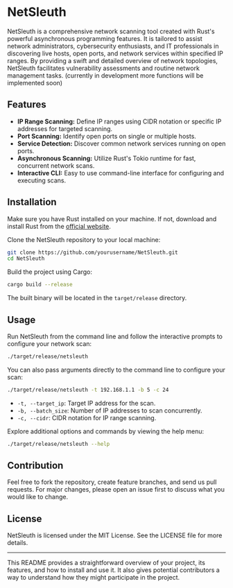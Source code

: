# NetSleuth

NetSleuth is a comprehensive network scanning tool created with Rust's powerful asynchronous programming features. It is tailored to assist network administrators, cybersecurity enthusiasts, and IT professionals in discovering live hosts, open ports, and network services within specified IP ranges. By providing a swift and detailed overview of network topologies, NetSleuth facilitates vulnerability assessments and routine network management tasks. (currently in development more functions will be implemented soon)

## Features

- **IP Range Scanning:** Define IP ranges using CIDR notation or specific IP addresses for targeted scanning.
- **Port Scanning:** Identify open ports on single or multiple hosts.
- **Service Detection:** Discover common network services running on open ports.
- **Asynchronous Scanning:** Utilize Rust's Tokio runtime for fast, concurrent network scans.
- **Interactive CLI:** Easy to use command-line interface for configuring and executing scans.

## Installation

Make sure you have Rust installed on your machine. If not, download and install Rust from the [official website](https://rust-lang.org).

Clone the NetSleuth repository to your local machine:

```bash
git clone https://github.com/yourusername/NetSleuth.git
cd NetSleuth
```

Build the project using Cargo:

```bash
cargo build --release
```

The built binary will be located in the `target/release` directory.

## Usage

Run NetSleuth from the command line and follow the interactive prompts to configure your network scan:

```bash
./target/release/netsleuth
```

You can also pass arguments directly to the command line to configure your scan:

```bash
./target/release/netsleuth -t 192.168.1.1 -b 5 -c 24
```

- `-t, --target_ip`: Target IP address for the scan.
- `-b, --batch_size`: Number of IP addresses to scan concurrently.
- `-c, --cidr`: CIDR notation for IP range scanning.

Explore additional options and commands by viewing the help menu:

```bash
./target/release/netsleuth --help
```

## Contribution

Feel free to fork the repository, create feature branches, and send us pull requests. For major changes, please open an issue first to discuss what you would like to change.

## License

NetSleuth is licensed under the MIT License. See the LICENSE file for more details.

--- 

This README provides a straightforward overview of your project, its features, and how to install and use it. It also gives potential contributors a way to understand how they might participate in the project.
